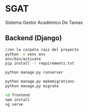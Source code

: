# SGAT
Sistema Gestor Académico De Tareas
## Backend (Django)
```bash
//en la carpeta raiz del proyecto
python -m venv env
env/bin/activate
pip install -r requirements.txt

python manage.py runserver

python manage.py makemigrations
python manage.py migrate

cd frontend
npm install
ng serve
